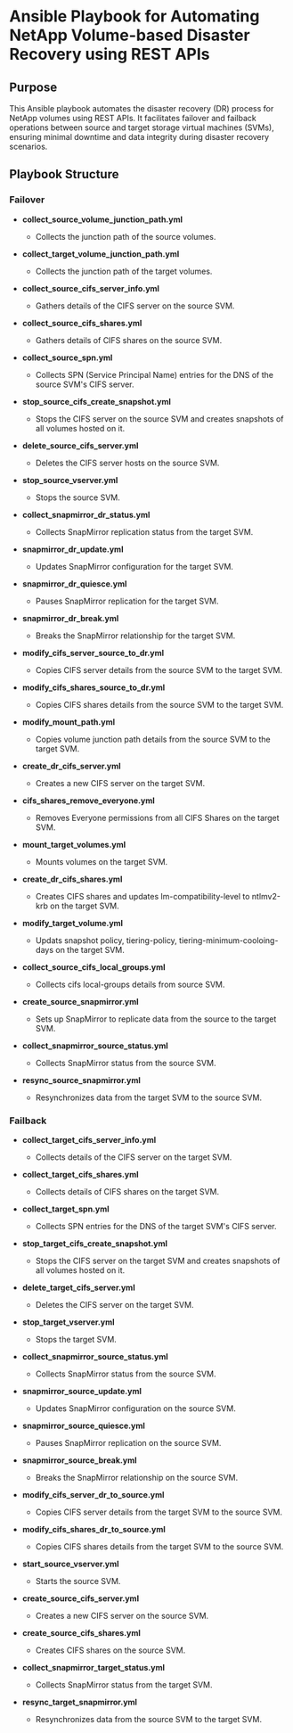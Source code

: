 # Ansible Playbook for Automating NetApp Volume-based Disaster Recovery using REST APIs

## Purpose
This Ansible playbook automates the disaster recovery (DR) process for NetApp volumes using REST APIs. It facilitates failover and failback operations between source and target storage virtual machines (SVMs), ensuring minimal downtime and data integrity during disaster recovery scenarios.

## Playbook Structure

### Failover

- **collect_source_volume_junction_path.yml**
  - Collects the junction path of the source volumes.

- **collect_target_volume_junction_path.yml**
  - Collects the junction path of the target volumes.

- **collect_source_cifs_server_info.yml**
  - Gathers details of the CIFS server on the source SVM.

- **collect_source_cifs_shares.yml**
  - Gathers details of CIFS shares on the source SVM.

- **collect_source_spn.yml**
  - Collects SPN (Service Principal Name) entries for the DNS of the source SVM's CIFS server.

- **stop_source_cifs_create_snapshot.yml**
  - Stops the CIFS server on the source SVM and creates snapshots of all volumes hosted on it.

- **delete_source_cifs_server.yml**
  - Deletes the CIFS server hosts on the source SVM.

- **stop_source_vserver.yml**
  - Stops the source SVM.

- **collect_snapmirror_dr_status.yml**
  - Collects SnapMirror replication status from the target SVM.

- **snapmirror_dr_update.yml**
  - Updates SnapMirror configuration for the target SVM.

- **snapmirror_dr_quiesce.yml**
  - Pauses SnapMirror replication for the target SVM.

- **snapmirror_dr_break.yml**
  - Breaks the SnapMirror relationship for the target SVM.

- **modify_cifs_server_source_to_dr.yml**
  - Copies CIFS server details from the source SVM to the target SVM.

- **modify_cifs_shares_source_to_dr.yml**
  - Copies CIFS shares details from the source SVM to the target SVM.

- **modify_mount_path.yml**
  - Copies volume junction path details from the source SVM to the target SVM.

- **create_dr_cifs_server.yml**
  - Creates a new CIFS server on the target SVM.
    
- **cifs_shares_remove_everyone.yml**
  - Removes Everyone permissions from all CIFS Shares on the target SVM. 

- **mount_target_volumes.yml**
  - Mounts volumes on the target SVM.

- **create_dr_cifs_shares.yml**
  - Creates CIFS shares and updates lm-compatibility-level to ntlmv2-krb on the target SVM.

- **modify_target_volume.yml**
  - Updats snapshot policy, tiering-policy, tiering-minimum-cooloing-days on the target SVM.

- **collect_source_cifs_local_groups.yml**
  - Collects cifs local-groups details from source SVM. 

- **create_source_snapmirror.yml**
  - Sets up SnapMirror to replicate data from the source to the target SVM.

- **collect_snapmirror_source_status.yml**
  - Collects SnapMirror status from the source SVM.

- **resync_source_snapmirror.yml**
  - Resynchronizes data from the target SVM to the source SVM.

### Failback

- **collect_target_cifs_server_info.yml**
  - Collects details of the CIFS server on the target SVM.

- **collect_target_cifs_shares.yml**
  - Collects details of CIFS shares on the target SVM.

- **collect_target_spn.yml**
  - Collects SPN entries for the DNS of the target SVM's CIFS server.

- **stop_target_cifs_create_snapshot.yml**
  - Stops the CIFS server on the target SVM and creates snapshots of all volumes hosted on it.

- **delete_target_cifs_server.yml**
  - Deletes the CIFS server on the target SVM.

- **stop_target_vserver.yml**
  - Stops the target SVM.

- **collect_snapmirror_source_status.yml**
  - Collects SnapMirror status from the source SVM.

- **snapmirror_source_update.yml**
  - Updates SnapMirror configuration on the source SVM.

- **snapmirror_source_quiesce.yml**
  - Pauses SnapMirror replication on the source SVM.

- **snapmirror_source_break.yml**
  - Breaks the SnapMirror relationship on the source SVM.

- **modify_cifs_server_dr_to_source.yml**
  - Copies CIFS server details from the target SVM to the source SVM.

- **modify_cifs_shares_dr_to_source.yml**
  - Copies CIFS shares details from the target SVM to the source SVM.

- **start_source_vserver.yml**
  - Starts the source SVM.

- **create_source_cifs_server.yml**
  - Creates a new CIFS server on the source SVM.

- **create_source_cifs_shares.yml**
  - Creates CIFS shares on the source SVM.

- **collect_snapmirror_target_status.yml**
  - Collects SnapMirror status from the target SVM.

- **resync_target_snapmirror.yml**
  - Resynchronizes data from the source SVM to the target SVM.
